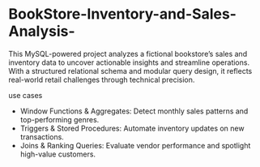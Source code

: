 # BookStore-Inventory-and-Sales-Analysis-

This MySQL-powered project analyzes a fictional bookstore’s sales and inventory data to uncover actionable insights and streamline operations.
With a structured relational schema and modular query design, it reflects real-world retail challenges through technical precision.

use cases
- Window Functions & Aggregates: Detect monthly sales patterns and top-performing genres.
- Triggers & Stored Procedures: Automate inventory updates on new transactions.
- Joins & Ranking Queries: Evaluate vendor performance and spotlight high-value customers.
